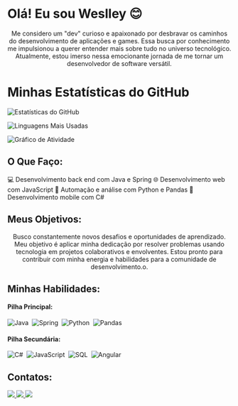 # Olá! Eu sou Weslley 😊

<p align="center">Me considero um "dev" curioso e apaixonado por desbravar os caminhos do desenvolvimento de aplicações e games. Essa busca por conhecimento me impulsionou a querer entender mais sobre tudo no universo tecnológico. Atualmente, estou imerso nessa emocionante jornada de me tornar um desenvolvedor de software versátil.</p>

# Minhas Estatísticas do GitHub

![Estatísticas do GitHub](https://github-readme-stats.vercel.app/api?username=SEU_USUARIO&show_icons=true&theme=radical)

![Linguagens Mais Usadas](https://github-readme-stats.vercel.app/api/top-langs/?username=SEU_USUARIO&layout=compact&theme=radical)

![Gráfico de Atividade](https://activity-graph.herokuapp.com/graph?username=SEU_USUARIO&theme=redical)




## O Que Faço:

💻 Desenvolvimento back end com Java e Spring
🌐 Desenvolvimento web com JavaScript
🤖 Automação e análise com Python e Pandas
📱 Desenvolvimento mobile com C#

## Meus Objetivos:

<p align="center">Busco constantemente novos desafios e oportunidades de aprendizado. Meu objetivo é aplicar minha dedicação por resolver problemas usando tecnologia em projetos colaborativos e envolventes. Estou pronto para contribuir com minha energia e habilidades para a comunidade de desenvolvimento.o.</p>

## Minhas Habilidades:

#### Pilha Principal:

![Java](https://img.shields.io/badge/Java-007396?style=for-the-badge&logo=java&logoColor=white)&nbsp;
![Spring](https://img.shields.io/badge/Spring-6DB33F?style=for-the-badge&logo=spring&logoColor=white)&nbsp;
![Python](https://img.shields.io/badge/Python-3776AB?style=for-the-badge&logo=python&logoColor=white)&nbsp;
![Pandas](https://img.shields.io/badge/Pandas-150458?style=for-the-badge&logo=pandas&logoColor=white)&nbsp;

#### Pilha Secundária:

![C#](https://img.shields.io/badge/C%23-239120?style=for-the-badge&logo=c-sharp&logoColor=white)&nbsp;
![JavaScript](https://img.shields.io/badge/JavaScript-F7DF1E?style=for-the-badge&logo=javascript&logoColor=black)&nbsp;
![SQL](https://img.shields.io/badge/SQL-4479A1?style=for-the-badge&logo=sql&logoColor=white)&nbsp;
![Angular](https://img.shields.io/badge/Angular-DD0031?style=for-the-badge&logo=angular&logoColor=white)&nbsp;





## Contatos:

<div> 
  <a href="https://www.instagram.com/tchurrao/" target="_blank">
    <img src="https://img.shields.io/badge/-Instagram-%23E4405F?style=for-the-badge&logo=instagram&logoColor=white">
  </a>
  <a href="mailto:weslleybaptista0@gmail.com"> 
    <img src="https://img.shields.io/badge/-Gmail-%23333?style=for-the-badge&logo=gmail&logoColor=white" target="_blank">
  </a>
  <a href="https://www.linkedin.com/in/weslleybaptista" target="_blank">
    <img src="https://img.shields.io/badge/-LinkedIn-%230077B5?style=for-the-badge&logo=linkedin&logoColor=white">
  </a> 
</div>
